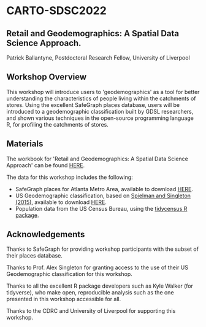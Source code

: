 # CARTO-SDSC2022

## Retail and Geodemographics: A Spatial Data Science Approach.

Patrick Ballantyne, Postdoctoral Research Fellow, University of Liverpool 

## Workshop Overview

This workshop will introduce users to 'geodemographics' as a tool for better understanding the characteristics of people living within the catchments of stores. Using the excellent SafeGraph places database, users will be introduced to a geodemographic classification built by GDSL researchers, and shown various techniques in the open-source programming language R, for profiling the catchments of stores. 


## Materials

The workbook for 'Retail and Geodemographics: A Spatial Data Science Approach' can be found [HERE](https://github.com/patrickballantyne/CARTO-SDSC2022/blob/main/Workbook.Rmd). 

The data for this workshop includes the following:

- SafeGraph places for Atlanta Metro Area, available to download [HERE](https://github.com/patrickballantyne/CARTO-SDSC2022/tree/main/Data).
- US Geodemographic classification, based on [Spielman and Singleton (2015)](https://www.tandfonline.com/doi/full/10.1080/00045608.2015.1052335), available to download [HERE](https://github.com/patrickballantyne/CARTO-SDSC2022/tree/main/Data).
- Population data from the US Census Bureau, using the [tidycensus R package](https://walker-data.com/tidycensus/). 

## Acknowledgements

Thanks to SafeGraph for providing workshop participants with the subset of their places database.

Thanks to Prof. Alex Singleton for granting access to the use of their US Geodemographic classification for this workshop.

Thanks to all the excellent R package developers such as Kyle Walker (for tidyverse), who make open, reproducible analysis such as the one presented in this workshop accessible for all. 

Thanks to the CDRC and University of Liverpool for supporting this workshop. 





